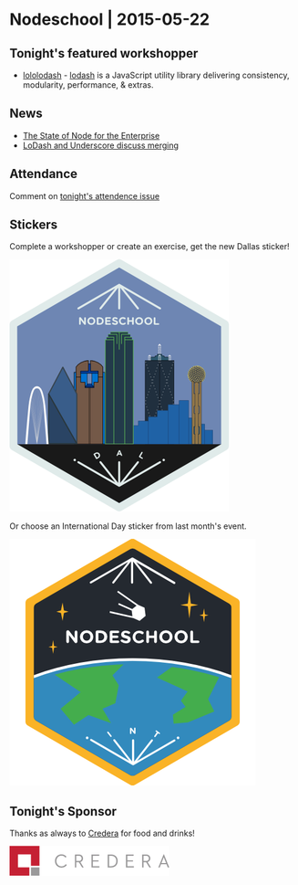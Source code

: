 # Nodeschool | 2015-05-22

## Tonight's featured workshopper

- [lololodash](https://github.com/mdunisch/lololodash) -
  [lodash](https://lodash.com/) is a JavaScript utility library
  delivering consistency, modularity, performance, & extras.

## News

- [The State of Node for the Enterprise](http://marketing.nodesource.com/acton/fs/blocks/showLandingPage/a/15680/p/p-0012/t/page/fm/5)
- [LoDash and Underscore discuss merging](http://www.infoq.com/news/2015/05/underscore-lodash-merging)

## Attendance

Comment on [tonight's attendence issue](https://github.com/nodeschool/dallas/issues/53)

## Stickers

Complete a workshopper or create an exercise, get the new Dallas sticker!

![Nodeschool Dallas](images/nodeschool-dallas-skyline.png)

Or choose an International Day sticker from last month's event.

![International Day](images/international-day.png)

## Tonight's Sponsor

Thanks as always to [Credera](http://www.credera.com) for food and drinks!

![Credera Logo](images/credera-logo-new.png)
